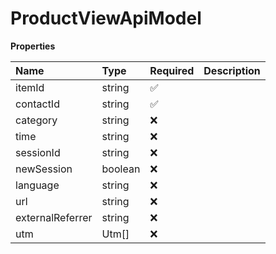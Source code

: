 # ProductViewApiModel

**Properties**

| Name             | Type    | Required | Description |
| :--------------- | :------ | :------- | :---------- |
| itemId           | string  | ✅       |             |
| contactId        | string  | ✅       |             |
| category         | string  | ❌       |             |
| time             | string  | ❌       |             |
| sessionId        | string  | ❌       |             |
| newSession       | boolean | ❌       |             |
| language         | string  | ❌       |             |
| url              | string  | ❌       |             |
| externalReferrer | string  | ❌       |             |
| utm              | Utm[]   | ❌       |             |
